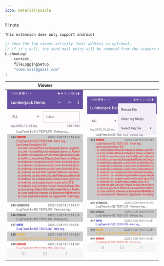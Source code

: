 ```yaml
---
icon: material/puzzle
---
```


!!! note
    
    This extension does only support android!

```kotlin
// show the log viewer activity (mail address is optional, 
// if it's null, the send mail entry will be removed from the viewers menu)
L.showLog(
    context, 
    fileLoggingSetup, 
    "some.mail@gmail.com"
)
```

| Viewer                                | |
|---------------------------------------|-|
| ![Viewer](https://raw.githubusercontent.com/MFlisar/Lumberjack/refs/heads/master/screenshots/viewer1.jpg) | ![Viewer](https://raw.githubusercontent.com/MFlisar/Lumberjack/refs/heads/master/screenshots/viewer2.jpg) |
